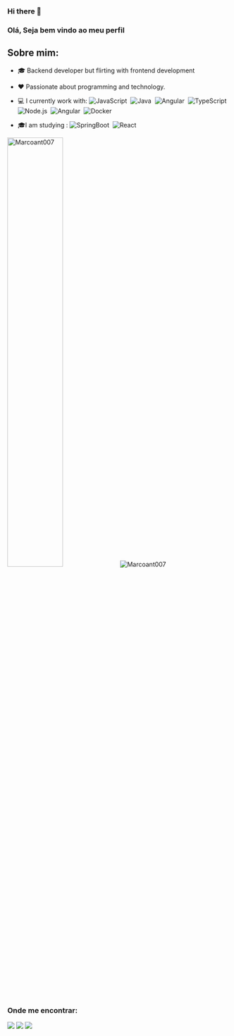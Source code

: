 ### Hi there 👋
### Olá, Seja bem vindo ao meu perfil 

## Sobre mim:
- 🎓 Backend developer but flirting with frontend development
- ❤️ Passionate about programming and technology.
- 💻 I currently work with: 
  ![JavaScript](https://img.shields.io/badge/-JavaScript-FEAE32?style=flat&logoColor=fff&logo=javascript)&nbsp;
   ![Java](https://img.shields.io/badge/-Java-fff?style=flat&logoColor=red&logo=java)&nbsp;
 ![Angular](https://img.shields.io/badge/-Angular-ff0000?style=flat&logoColor=fff&logo=angular)&nbsp;
  ![TypeScript](https://img.shields.io/badge/-TypeScript-007ACC?style=flat&logoColor=fff&logo=typescript)&nbsp;
  ![Node.js](https://img.shields.io/badge/-Node.js-006600?style=flat&logoColor=fff&logo=node.js)&nbsp;
 ![Angular](https://img.shields.io/badge/-Git-ff0000?style=flat&logoColor=fff&logo=git)&nbsp;
 ![Docker](https://img.shields.io/badge/-Docker-007ACC?style=flat&logoColor=fff&logo=docker)&nbsp;
 
 - 🎓I am studying : ![SpringBoot](https://img.shields.io/badge/-SpringBoot-green?style=flat&logoColor=fff&logo=spring)&nbsp;
 ![React](https://img.shields.io/badge/-React-black?style=flat&logoColor=blue&logo=react)&nbsp;

 
   

<img  width="50%" src="https://github-readme-stats.vercel.app/api/top-langs/?username=Marcoant007&layout=compact&theme=dracula" alt="Marcoant007" />


<img src="https://github-readme-stats.vercel.app/api?username=Marcoant007&show_icons=true&theme=dracula" alt="Marcoant007"/> 


### Onde me encontrar:



<a href="https://www.linkedin.com/in/marco-antonnio-araujo/"><img src="https://img.shields.io/badge/linkedin-0077B5.svg?style=for-the-badge&logo=linkedin&logoColor=white"></a>
<a href="https://instagram.com/mrcx07"><img src="https://img.shields.io/badge/instagram-E4405F.svg?style=for-the-badge&logo=instagram&logoColor=white"></a>
<a href="mailto:marcoantnovo@gmail.com"><img src="https://img.shields.io/badge/e‑mail-D14836.svg?style=for-the-badge&logo=GMail&logoColor=white"></a>


